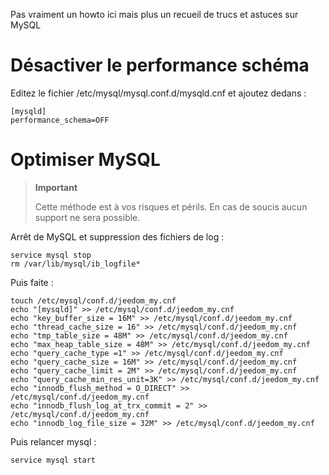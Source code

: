 Pas vraiment un howto ici mais plus un recueil de trucs et astuces sur
MySQL

Désactiver le performance schéma
================================

Editez le fichier /etc/mysql/mysql.conf.d/mysqld.cnf et ajoutez dedans :

    [mysqld]
    performance_schema=OFF

Optimiser MySQL
===============

> **Important**
>
> Cette méthode est à vos risques et périls. En cas de soucis aucun
> support ne sera possible.

Arrêt de MySQL et suppression des fichiers de log :

    service mysql stop
    rm /var/lib/mysql/ib_logfile*

Puis faite :

    touch /etc/mysql/conf.d/jeedom_my.cnf
    echo "[mysqld]" >> /etc/mysql/conf.d/jeedom_my.cnf
    echo "key_buffer_size = 16M" >> /etc/mysql/conf.d/jeedom_my.cnf
    echo "thread_cache_size = 16" >> /etc/mysql/conf.d/jeedom_my.cnf
    echo "tmp_table_size = 48M" >> /etc/mysql/conf.d/jeedom_my.cnf
    echo "max_heap_table_size = 48M" >> /etc/mysql/conf.d/jeedom_my.cnf
    echo "query_cache_type =1" >> /etc/mysql/conf.d/jeedom_my.cnf
    echo "query_cache_size = 16M" >> /etc/mysql/conf.d/jeedom_my.cnf
    echo "query_cache_limit = 2M" >> /etc/mysql/conf.d/jeedom_my.cnf
    echo "query_cache_min_res_unit=3K" >> /etc/mysql/conf.d/jeedom_my.cnf
    echo "innodb_flush_method = O_DIRECT" >> /etc/mysql/conf.d/jeedom_my.cnf
    echo "innodb_flush_log_at_trx_commit = 2" >> /etc/mysql/conf.d/jeedom_my.cnf
    echo "innodb_log_file_size = 32M" >> /etc/mysql/conf.d/jeedom_my.cnf

Puis relancer mysql :

    service mysql start
